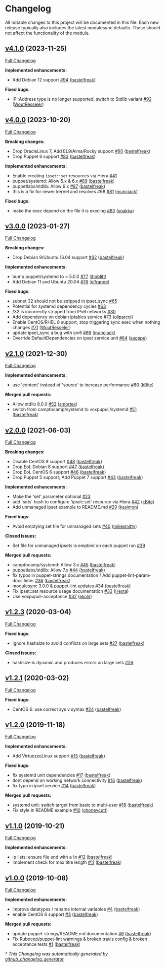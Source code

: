 # Changelog

All notable changes to this project will be documented in this file.
Each new release typically also includes the latest modulesync defaults.
These should not affect the functionality of the module.

## [v4.1.0](https://github.com/voxpupuli/puppet-ipset/tree/v4.1.0) (2023-11-25)

[Full Changelog](https://github.com/voxpupuli/puppet-ipset/compare/v4.0.0...v4.1.0)

**Implemented enhancements:**

- Add Debian 12 support [\#94](https://github.com/voxpupuli/puppet-ipset/pull/94) ([bastelfreak](https://github.com/bastelfreak))

**Fixed bugs:**

- IP::Address type is no longer supported, switch to Stdlib variant [\#92](https://github.com/voxpupuli/puppet-ipset/pull/92) ([WoutResseler](https://github.com/WoutResseler))

## [v4.0.0](https://github.com/voxpupuli/puppet-ipset/tree/v4.0.0) (2023-10-20)

[Full Changelog](https://github.com/voxpupuli/puppet-ipset/compare/v3.0.0...v4.0.0)

**Breaking changes:**

- Drop OracleLinux 7, Add EL9/Alma/Rocky support [\#90](https://github.com/voxpupuli/puppet-ipset/pull/90) ([bastelfreak](https://github.com/bastelfreak))
- Drop Puppet 6 support [\#83](https://github.com/voxpupuli/puppet-ipset/pull/83) ([bastelfreak](https://github.com/bastelfreak))

**Implemented enhancements:**

- Enable creating `ipset::set` resources via Hiera [\#41](https://github.com/voxpupuli/puppet-ipset/issues/41)
- puppet/systemd: Allow 5.x & 6.x [\#89](https://github.com/voxpupuli/puppet-ipset/pull/89) ([bastelfreak](https://github.com/bastelfreak))
- puppetlabs/stdlib: Allow 9.x [\#87](https://github.com/voxpupuli/puppet-ipset/pull/87) ([bastelfreak](https://github.com/bastelfreak))
- this is a fix for newer kernel and resolves \#68 [\#81](https://github.com/voxpupuli/puppet-ipset/pull/81) ([muncjack](https://github.com/muncjack))

**Fixed bugs:**

- make the exec depend on the file it is execing [\#80](https://github.com/voxpupuli/puppet-ipset/pull/80) ([spakka](https://github.com/spakka))

## [v3.0.0](https://github.com/voxpupuli/puppet-ipset/tree/v3.0.0) (2023-01-27)

[Full Changelog](https://github.com/voxpupuli/puppet-ipset/compare/v2.1.0...v3.0.0)

**Breaking changes:**

- Drop Debian 9/Ubuntu 16.04 support [\#62](https://github.com/voxpupuli/puppet-ipset/pull/62) ([bastelfreak](https://github.com/bastelfreak))

**Implemented enhancements:**

- bump puppet/systemd to \< 5.0.0 [\#77](https://github.com/voxpupuli/puppet-ipset/pull/77) ([jhoblitt](https://github.com/jhoblitt))
- Add Debian 11 and Ubuntu 20.04 [\#76](https://github.com/voxpupuli/puppet-ipset/pull/76) ([elfranne](https://github.com/elfranne))

**Fixed bugs:**

- subnet 32 should not be stripped in ipset\_sync [\#65](https://github.com/voxpupuli/puppet-ipset/issues/65)
- Potential for systemd dependency cycles [\#63](https://github.com/voxpupuli/puppet-ipset/issues/63)
- /32 is incorrectly stripped from IPv6 networks [\#30](https://github.com/voxpupuli/puppet-ipset/issues/30)
- Add dependency on debian iptables service [\#73](https://github.com/voxpupuli/puppet-ipset/pull/73) ([oliparcol](https://github.com/oliparcol))
- Enable CentOS/RHEL 8 support, stop triggering sync exec when nothing changes [\#71](https://github.com/voxpupuli/puppet-ipset/pull/71) ([WoutResseler](https://github.com/WoutResseler))
- update ipset\_sync a bug with ipv6 [\#66](https://github.com/voxpupuli/puppet-ipset/pull/66) ([muncjack](https://github.com/muncjack))
- Override DefaultDependencies on ipset service unit [\#64](https://github.com/voxpupuli/puppet-ipset/pull/64) ([sagepe](https://github.com/sagepe))

## [v2.1.0](https://github.com/voxpupuli/puppet-ipset/tree/v2.1.0) (2021-12-30)

[Full Changelog](https://github.com/voxpupuli/puppet-ipset/compare/v2.0.0...v2.1.0)

**Implemented enhancements:**

- use 'content' instead of 'source' to increase performance [\#60](https://github.com/voxpupuli/puppet-ipset/pull/60) ([kBite](https://github.com/kBite))

**Merged pull requests:**

- Allow stdlib 8.0.0 [\#52](https://github.com/voxpupuli/puppet-ipset/pull/52) ([smortex](https://github.com/smortex))
- switch from camptocamp/systemd to voxpupuli/systemd [\#51](https://github.com/voxpupuli/puppet-ipset/pull/51) ([bastelfreak](https://github.com/bastelfreak))

## [v2.0.0](https://github.com/voxpupuli/puppet-ipset/tree/v2.0.0) (2021-06-03)

[Full Changelog](https://github.com/voxpupuli/puppet-ipset/compare/v1.2.3...v2.0.0)

**Breaking changes:**

- Disable CentOS 8 support [\#48](https://github.com/voxpupuli/puppet-ipset/pull/48) ([bastelfreak](https://github.com/bastelfreak))
- Drop EoL Debian 8 support [\#47](https://github.com/voxpupuli/puppet-ipset/pull/47) ([bastelfreak](https://github.com/bastelfreak))
- Drop EoL CentOS 6 support [\#46](https://github.com/voxpupuli/puppet-ipset/pull/46) ([bastelfreak](https://github.com/bastelfreak))
- Drop Puppet 5 support; Add Puppet 7 support [\#43](https://github.com/voxpupuli/puppet-ipset/pull/43) ([bastelfreak](https://github.com/bastelfreak))

**Implemented enhancements:**

- Make the 'set' parameter optional [\#23](https://github.com/voxpupuli/puppet-ipset/issues/23)
- add 'sets' hash to configure 'ipset::set' resource via Hiera [\#42](https://github.com/voxpupuli/puppet-ipset/pull/42) ([kBite](https://github.com/kBite))
- Add unmanaged ipset example to README.md [\#29](https://github.com/voxpupuli/puppet-ipset/pull/29) ([kasimon](https://github.com/kasimon))

**Fixed bugs:**

- Avoid emptying set file for unmanaged sets [\#40](https://github.com/voxpupuli/puppet-ipset/pull/40) ([mikesmitty](https://github.com/mikesmitty))

**Closed issues:**

- Set file for unmanaged ipsets is emptied on each puppet run [\#39](https://github.com/voxpupuli/puppet-ipset/issues/39)

**Merged pull requests:**

- camptocamp/systemd: Allow 3.x [\#45](https://github.com/voxpupuli/puppet-ipset/pull/45) ([bastelfreak](https://github.com/bastelfreak))
- puppetlabs/stdlib: Allow 7.x [\#44](https://github.com/voxpupuli/puppet-ipset/pull/44) ([bastelfreak](https://github.com/bastelfreak))
- fix typos in puppet-strings documentation / Add puppet-lint-param-docs linter [\#36](https://github.com/voxpupuli/puppet-ipset/pull/36) ([bastelfreak](https://github.com/bastelfreak))
- modulesync 3.0.0 & puppet-lint updates [\#34](https://github.com/voxpupuli/puppet-ipset/pull/34) ([bastelfreak](https://github.com/bastelfreak))
- Fix ipset::set resource usage documentation [\#33](https://github.com/voxpupuli/puppet-ipset/pull/33) ([Hexta](https://github.com/Hexta))
- Use voxpupuli-acceptance [\#32](https://github.com/voxpupuli/puppet-ipset/pull/32) ([ekohl](https://github.com/ekohl))

## [v1.2.3](https://github.com/voxpupuli/puppet-ipset/tree/v1.2.3) (2020-03-04)

[Full Changelog](https://github.com/voxpupuli/puppet-ipset/compare/v1.2.1...v1.2.3)

**Fixed bugs:**

- Ignore hashsize to avoid conflicts on large sets [\#27](https://github.com/voxpupuli/puppet-ipset/pull/27) ([bastelfreak](https://github.com/bastelfreak))

**Closed issues:**

- hashsize is dynamic and produces errors on large sets [\#26](https://github.com/voxpupuli/puppet-ipset/issues/26)

## [v1.2.1](https://github.com/voxpupuli/puppet-ipset/tree/v1.2.1) (2020-03-02)

[Full Changelog](https://github.com/voxpupuli/puppet-ipset/compare/v1.2.0...v1.2.1)

**Fixed bugs:**

- CentOS 6: use correct sys v syntax [\#24](https://github.com/voxpupuli/puppet-ipset/pull/24) ([bastelfreak](https://github.com/bastelfreak))

## [v1.2.0](https://github.com/voxpupuli/puppet-ipset/tree/v1.2.0) (2019-11-18)

[Full Changelog](https://github.com/voxpupuli/puppet-ipset/compare/v1.1.0...v1.2.0)

**Implemented enhancements:**

- Add VirtuozzoLinux support [\#15](https://github.com/voxpupuli/puppet-ipset/pull/15) ([bastelfreak](https://github.com/bastelfreak))

**Fixed bugs:**

- fix systemd unit dependencies [\#17](https://github.com/voxpupuli/puppet-ipset/pull/17) ([bastelfreak](https://github.com/bastelfreak))
- dont depend on working network connectivity [\#16](https://github.com/voxpupuli/puppet-ipset/pull/16) ([bastelfreak](https://github.com/bastelfreak))
- fix typo in ipset.service [\#14](https://github.com/voxpupuli/puppet-ipset/pull/14) ([bastelfreak](https://github.com/bastelfreak))

**Merged pull requests:**

- systemd unit: switch target from basic to multi-user [\#18](https://github.com/voxpupuli/puppet-ipset/pull/18) ([bastelfreak](https://github.com/bastelfreak))
- Fix style in README example [\#10](https://github.com/voxpupuli/puppet-ipset/pull/10) ([ghoneycutt](https://github.com/ghoneycutt))

## [v1.1.0](https://github.com/voxpupuli/puppet-ipset/tree/v1.1.0) (2019-10-21)

[Full Changelog](https://github.com/voxpupuli/puppet-ipset/compare/v1.0.0...v1.1.0)

**Implemented enhancements:**

- ip lists: ensure file end with a  \n [\#12](https://github.com/voxpupuli/puppet-ipset/pull/12) ([bastelfreak](https://github.com/bastelfreak))
- Implement check for max title length [\#11](https://github.com/voxpupuli/puppet-ipset/pull/11) ([bastelfreak](https://github.com/bastelfreak))

## [v1.0.0](https://github.com/voxpupuli/puppet-ipset/tree/v1.0.0) (2019-10-08)

[Full Changelog](https://github.com/voxpupuli/puppet-ipset/compare/65cdcc16532949eb7c6638473ff2c87026db2db1...v1.0.0)

**Implemented enhancements:**

- improve datatypes / rename internal variables [\#4](https://github.com/voxpupuli/puppet-ipset/pull/4) ([bastelfreak](https://github.com/bastelfreak))
- enable CentOS 6 support [\#3](https://github.com/voxpupuli/puppet-ipset/pull/3) ([bastelfreak](https://github.com/bastelfreak))

**Merged pull requests:**

- update puppet-strings/README.md documentation [\#6](https://github.com/voxpupuli/puppet-ipset/pull/6) ([bastelfreak](https://github.com/bastelfreak))
- Fix Rubocop/puppet-lint warnings & broken travis config & broken acceptance tests [\#1](https://github.com/voxpupuli/puppet-ipset/pull/1) ([bastelfreak](https://github.com/bastelfreak))



\* *This Changelog was automatically generated by [github_changelog_generator](https://github.com/github-changelog-generator/github-changelog-generator)*
